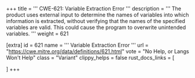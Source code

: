 +++
title = '''
CWE-621: Variable Extraction Error
'''
description	= '''
The product uses external input to determine the names of variables into which information is extracted, without verifying that the names of the specified variables are valid. This could cause the program to overwrite unintended variables.
'''
weight = 621

[extra]
id = 621
name = '''
Variable Extraction Error
'''
url = "https://cwe.mitre.org/data/definitions/621.html"
vote = "No Help, or Langs Won't Help"
class = "Variant"
clippy_helps = false
rust_docs_links = [
	
]
+++
